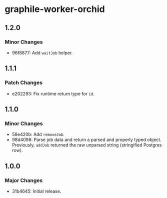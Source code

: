 # graphile-worker-orchid

## 1.2.0

### Minor Changes

- 96f8877: Add `waitJob` helper.

## 1.1.1

### Patch Changes

- e202293: Fix runtime return type for `id`.

## 1.1.0

### Minor Changes

- 58e420b: Add `removeJob`.
- 98d4098: Parse job data and return a parsed and properly typed object. Previously, `addJob` returned the raw unparsed string (stringified Postgres row).

## 1.0.0

### Major Changes

- 31b4645: Initial release.

